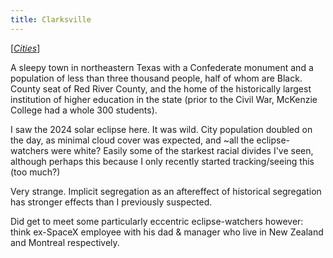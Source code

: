 ```yaml
---
title: Clarksville
---
```


[[*Cities*](/cities)]

A sleepy town in northeastern Texas with a Confederate monument and a population of less than three thousand people, half of whom are Black. County seat of Red River County, and the home of the historically largest institution of higher education in the state (prior to the Civil War, McKenzie College had a whole 300 students).

I saw the 2024 solar eclipse here. It was wild. City population doubled on the day, as minimal cloud cover was expected, and ~all the eclipse-watchers were white? Easily some of the starkest racial divides I've seen, although perhaps this because I only recently started tracking/seeing this (too much?)

Very strange. Implicit segregation as an aftereffect of historical segregation has stronger effects than I previously suspected.

Did get to meet some particularly eccentric eclipse-watchers however: think ex-SpaceX employee with his dad & manager who live in New Zealand and Montreal respectively. 


